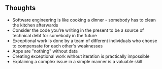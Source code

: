 ## Thoughts
* Software engineering is like cooking a dinner - somebody has to clean the kitchen afterwards
* Consider the code you're writing in the present to be a source of technical debt for somebody in the future 
* Exceptional work is done by a team of different individuals who choose to compensate for each other's weaknesses
* Apps are "nothing" without data
* Creating exceptional work without iteration is practically impossible
* Explaining a complex issue in a simple manner is a valuable skill